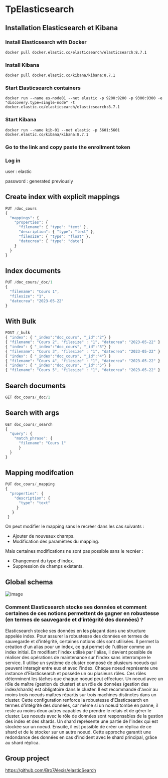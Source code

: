 # TpElasticsearch

## Installation Elasticsearch et Kibana

### Install Elasticsearch with Docker
```script
docker pull docker.elastic.co/elasticsearch/elasticsearch:8.7.1
```

### Install Kibana
```script
docker pull docker.elastic.co/kibana/kibana:8.7.1
```

### Start Elasticsearch containers 
```script
docker run --name es-node01 --net elastic -p 9200:9200 -p 9300:9300 -e "discovery.type=single-node" -t docker.elastic.co/elasticsearch/elasticsearch:8.7.1
```

### Start Kibana 
```script
docker run --name kib-01 --net elastic -p 5601:5601 docker.elastic.co/kibana/kibana:8.7.1
```

### Go to the link and copy paste the enrollment token

### Log in
user : elastic

password : generated previously

## Create index with explicit mappings
```javascript
PUT /doc_cours
{
  "mappings": {
    "properties": {
      "filename": { "type": "text" },
      "description": { "type": "text" },
      "filesize": { "type": "float" },
      "datecrea": { "type": "date"}
    }
  }
}
```

## Index documents 
```javascript
PUT /doc_cours/_doc/1
{
  "filename": "Cours 1",
  "filesize": "1",
  "datecrea": "2023-05-22"
}
```

## With Bulk
```javascript
POST /_bulk
{ "index": { "_index":"doc_cours", "_id":"2"} }
{ "filename": "Cours 2", "filesize" : "1", "datecrea": "2023-05-22" }
{ "index": { "_index":"doc_cours", "_id":"3"} }
{ "filename": "Cours 3", "filesize" : "1", "datecrea": "2023-05-22" }
{ "index": { "_index":"doc_cours", "_id":"4"} }
{ "filename": "Cours 4", "filesize" : "1", "datecrea": "2023-05-22" }
{ "index": { "_index":"doc_cours", "_id":"5"} }
{ "filename": "Cours 5", "filesize" : "1", "datecrea": "2023-05-22" }
``` 

## Search documents
```javascript
GET doc_cours/_doc/1
```

## Search with args 
```javascript
GET doc_cours/_search
{
  "query": {
    "match_phrase": {
      "filename": "Cours 1"
      }
  }
}
```

## Mapping modifcation
```javascript
PUT doc_cours/_mapping
{ 
  "properties": {
    "description": { 
      "type": "text"
     }
   }  
 }
 ```
 
On peut modifier le mapping sans le recréer dans les cas suivants :
- Ajouter de nouveaux champs.
- Modification des paramètres du mapping.

Mais certaines modifications ne sont pas possible sans le recréer :
- Changement du type d'index.
- Suppression de champs existants.

## Global schema
![image](https://github.com/MuratCHR/TpElasticsearch/assets/77275197/fbef91c6-4934-487d-8496-060ac91688f2)

### Comment Elasticsearch stocke ses données et comment certaines de ces notions permettent de gagner en robustesse (en termes de sauvegarde et d’intégrité des données) ?

Elasticsearch stocke ses données en les plaçant dans une structure appelée index. Pour assurer la robustesse des données en termes de sauvegarde et d'intégrité, certaines notions clés sont utilisées.
Il permet la création d'un alias pour un index, ce qui permet de l'utiliser comme un index initial. En modifiant l'index utilisé par l'alias, il devient possible de réaliser des opérations de maintenance sur l'index sans interrompre le service. Il utilise un système de cluster composé de plusieurs noeuds qui peuvent interagir entre eux et avec l'index. Chaque noeud représente une instance d'Elasticsearch et possède un ou plusieurs rôles. Ces rôles déterminent les tâches que chaque noeud peut effectuer. Un noeud avec un rôle de maître (gestion du cluster) et un rôle de données (gestion des index/shards) est obligatoire dans le cluster.
Il est recommandé d'avoir au moins trois noeuds maîtres répartis sur trois machines distinctes dans un cluster. Cette configuration renforce la robustesse d'Elasticsearch en termes d'intégrité des données, car même si un noeud tombe en panne, il reste au moins deux autres capables de prendre le relais et de gérer le cluster.
Les noeuds avec le rôle de données sont responsables de la gestion des index et des shards. Un shard représente une partie de l'index qui est stockée sur un noeud. Ensuite, il est possible de créer un réplica de ce shard et de le stocker sur un autre noeud. Cette approche garantit une redondance des données en cas d'incident avec le shard principal, grâce au shard réplica.

## Group project
https://github.com/Bro7Alexis/elasticSearch
